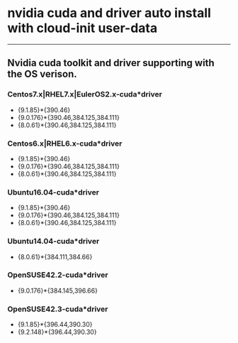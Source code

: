 # nvidia cuda and driver auto install with cloud-init user-data #
----------------------------------------------------------------

## Nvidia cuda toolkit and driver supporting with the OS verison.

### Centos7.x|RHEL7.x|EulerOS2.x-cuda*driver
  - {9.1.85}*{390.46}
  - {9.0.176}*{390.46,384.125,384.111}
  - {8.0.61}*{390.46,384.125,384.111}

### Centos6.x|RHEL6.x-cuda*driver
  - {9.1.85}*{390.46}
  - {9.0.176}*{390.46,384.125,384.111}
  - {8.0.61}*{390.46,384.125,384.111}

### Ubuntu16.04-cuda*driver
  - {9.1.85}*{390.46}
  - {9.0.176}*{390.46,384.125,384.111}
  - {8.0.61}*{390.46,384.125,384.111}

### Ubuntu14.04-cuda*driver
  - {8.0.61}*{384.111,384.66}

### OpenSUSE42.2-cuda*driver
  - {9.0.176}*{384.145,396.66}

### OpenSUSE42.3-cuda*driver
  - {9.1.85}*{396.44,390.30}
  - {9.2.148}*{396.44,390.30}
